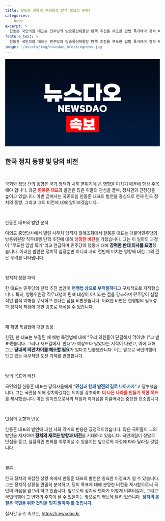 ```yaml
---
title: 한동훈 방통위 부위원장 탄핵 필요성 논란!
categories:
  - News
excerpt: >
  한동훈 국민의힘 대표는 민주당의 방송통신위원장 탄핵 추진을 무도한 입법 폭거라며 강력 비판했습니다. 그는 민생을 소홀히한 정치행태에 경고하며, 국민의 힘으로 발전을 이끌어가겠다고 강조했습니다.
feature_text: >
  한동훈 국민의힘 대표는 민주당의 방송통신위원장 탄핵 추진을 무도한 입법 폭거라며 강력 비판했습니다. 그는 민생을 소홀히한 정치행태에 경고하며, 국민의 힘으로 발전을 이끌어가겠다고 강조했습니다.
image: '/assets/img/newsdao_breakingnews.jpg'
---
```


<p><img src="/assets/img/newsdao_breakingnews.jpg" alt="implanttips 속보" /></p>

<h2 data-ke-size="size26">한국 정치 동향 및 당의 비전</h2>

<p data-ke-size="size16">&nbsp;</p>

<p>국회와 정당 간의 동향은 국가 정책과 사회 분위기에 큰 영향을 미치기 때문에 항상 주목해야 합니다. 최근 <b><span style="color: #ee2323;">한동훈 대표</span></b>의 발언은 많은 이들의 관심을 끌며, 정치권의 긴장감을 높이고 있습니다. 이번 글에서는 국민의힘 한동훈 대표의 발언을 중심으로 현재 한국 정치의 동향, 그리고 그의 비전에 대해 알아보겠습니다.</p>

<p data-ke-size="size16">&nbsp;</p>

<p>한동훈 대표의 발언 분석</p>

<p>여의도 중앙당사에서 열린 사무처 당직자 월례조회에서 한동훈 대표는 더불어민주당의 방통위원장 직무대행 탄핵 추진에 대해 <b><span style="color: #ee2323;">냉정한 비판</span></b>을 가했습니다. 그는 이 일련의 과정이 "무도한 입법 폭거"라고 언급하며 민주당의 행동에 대해 <b><span style="background-color: #21538527;">강력한 반대 의사를 표명</span></b>했습니다. 이러한 발언은 정치적 입장뿐만 아니라 사회 전반에 미치는 영향에 대한 그의 깊은 우려를 나타냅니다. </p>

<p data-ke-size="size16">&nbsp;</p>

<p>정치적 정황 파악</p>

<p>한 대표는 민주당의 탄핵 추진 법안이 <b><span style="color: #1a5490;">현행법 상으로 부적절하다</span></b>고 구체적으로 지적했습니다. 특히, 방통위원장 직무대행이 탄핵 대상이 아니라는 점을 강조하며 민주당이 실질적인 법적 이해를 무시하고 있다는 점을 비판했습니다. 이러한 비판은 현행법의 필요성과 정치적 책임에 대한 강조로 해석될 수 있습니다.</p>

<p data-ke-size="size16">&nbsp;</p>

<p>채 해병 특검법에 대한 입장</p>

<p>한편, 한 대표는 부결된 채 해병 특검법에 대해 "우리 의원들이 단결해서 막아냈다"고 발표했습니다. 그러나 재표결에서 '반대'가 예상보다 낮았다는 지적이 나왔고, 이에 대해 그는 <b><span style="background-color: #21538527;">당내의 의견 차이를 해소할 필요</span></b>가 있다고 덧붙였습니다. 이는 앞으로 국민의힘이 안고 있는 내부적인 도전 과제를 반영합니다.</p>

<p data-ke-size="size16">&nbsp;</p>

<p>당의 목표와 비전</p>

<p>국민의힘 한동훈 대표는 당직자들에게 "<b><span style="color: #1a5490;">민심과 함께 발전의 길로 나아가자</span></b>"고 당부했습니다. 그는 국민을 위해 정치하겠다는 의지를 강조하며 <b><span style="color: #ee2323;">더 나은 나라를 만들기 위한 목표</span></b>를 제시했습니다. 이는 정치인으로서의 책임과 리더십을 이끌어내는 중요한 요소입니다.</p>

<p data-ke-size="size16">&nbsp;</p>

<p>민심의 동향과 반응</p>

<p>한동훈 대표의 발언에 대한 사회 각계의 반응은 긍정적이었습니다. 많은 국민들이 그의 발언을 지지하며 <b><span style="background-color: #21538527;">정치의 새로운 방향과 비전</span></b>을 기대하고 있습니다. 국민의힘이 정말로 민심을 듣고, 실질적인 변화를 이루어낼 수 있을지는 앞으로의 과정에 따라 달라질 것입니다.</p>

<p data-ke-size="size16">&nbsp;</p>

<p>결론</p>

<p>한국 정치의 복잡한 상황 속에서 한동훈 대표의 발언은 중요한 이정표가 될 수 있습니다. 그는 정치적 상황을 면밀히 분석하고, 당의 목표에 대해 분명한 비전을 제시함으로써 국민의 마음을 얻으려 하고 있습니다. 앞으로의 정치적 변화가 어떻게 이루어질지, 그리고 국민의힘이 그 변화의 주축이 될 수 있을지는 앞으로의 행보에 달려 있습니다. <b><span style="color: #1a5490;">정치의 본질은 국민을 위한 것임을 잊지 말아야 할 것입니다.</span></b></p>
실시간 뉴스 속보는, <a href="https://newsdao.kr" rel="dofollow">https://newsdao.kr</a>


